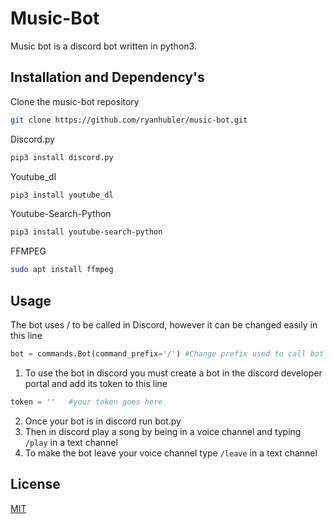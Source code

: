 # Music-Bot

Music bot is a discord bot written in python3.

## Installation and Dependency's 

Clone the music-bot repository 

```bash
git clone https://github.com/ryanhubler/music-bot.git
```
Discord.py
```bash
pip3 install discord.py
```
Youtube_dl
```bash
pip3 install youtube_dl
```
Youtube-Search-Python
```bash
pip3 install youtube-search-python
```
FFMPEG
```bash
sudo apt install ffmpeg
```
## Usage
The bot uses / to be called in Discord, however it can be changed easily in this line
```python
bot = commands.Bot(command_prefix='/') #Change prefix used to call bot in discord 
``` 
1. To use the bot in discord you must create a bot in the discord developer portal and add its token to this line
```python
token = ''   #your token goes here
``` 
2. Once your bot is in discord run bot.py
3. Then in discord play a song by being in a voice channel and typing ```/play``` <songname> in a text channel
4. To make the bot leave your voice channel type ```/leave``` in a text channel


## License
[MIT](https://choosealicense.com/licenses/mit/)

